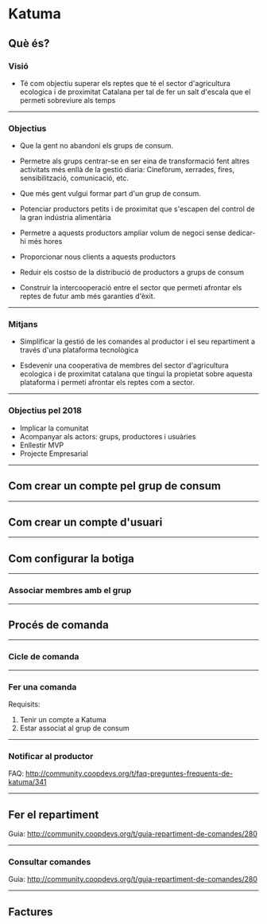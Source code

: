 # Katuma

## Què és?

### Visió

* Té com objectiu superar els reptes que té el sector d'agricultura ecologica i de
    proximitat Catalana per tal de fer un salt d'escala que el permeti sobreviure als temps

---

### Objectius

* Que la gent no abandoni els grups de consum.

* Permetre als grups centrar-se en ser eina de transformació fent altres
    activitats més enllà de la gestió diaria: Cinefòrum, xerrades, fires,
    sensibilització, comunicació, etc.

* Que més gent vulgui formar part d'un grup de consum.

* Potenciar productors petits i de proximitat que s'escapen del control de la
    gran indústria alimentària

* Permetre a aquests productors ampliar volum de negoci sense dedicar-hi més hores

* Proporcionar nous clients a aquests productors

* Reduir els costso de la distribució de productors a grups de consum

* Construir la intercooperació entre el sector que permeti afrontar els reptes de futur amb més garanties d'èxit.

---

### Mitjans

* Simplificar la gestió de les comandes al productor i el seu repartiment a través d'una plataforma tecnològica

* Esdevenir una cooperativa de membres del sector d'agricultura ecologica i de proximitat catalana que tingui la propietat sobre aquesta plataforma i permeti afrontar els reptes com a sector.

---

### Objectius pel 2018

* Implicar la comunitat
* Acompanyar als actors: grups, productores i usuàries
* Enllestir MVP
* Projecte Empresarial

---

## Com crear un compte pel grup de consum

---

## Com crear un compte d'usuari

---

## Com configurar la botiga

---

### Associar membres amb el grup

---

## Procés de comanda

---

### Cicle de comanda

---

### Fer una comanda

Requisits:

1. Tenir un compte a Katuma
2. Estar associat al grup de consum

---

### Notificar al productor

FAQ: http://community.coopdevs.org/t/faq-preguntes-frequents-de-katuma/341

---

## Fer el repartiment

Guia: http://community.coopdevs.org/t/guia-repartiment-de-comandes/280

---

### Consultar comandes

Guia: http://community.coopdevs.org/t/guia-repartiment-de-comandes/280

---

## Factures
